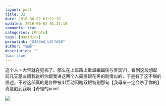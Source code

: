 ```yaml
---
layout: post
title: 32
date: 2016-06-02 01:21:18
updated: 2016-06-02 01:21:18
comments: true
categories: [Photo]
tags: [damidick]
permalink: "2433ed_b2ffd20"
author: "猫厨"
description: ""
toc: true
---
```


<p>这个人一大早就在犯病了。那么在上班路上重温蝙蝠侠与罗宾V1，看到这段想起前几天基友跟我说听你跟我讲这两个人简直跟花男的剧情似的，于是有了这不堪的描述。不过这部真的是各种被41互动闪瞎双眼特别那句【我母亲一定会杀了你的】真是戳到我啊【奇怪的point</p>

![](https://imglf0.nos.netease.com/img/cVZNdzJtQk9JV2NoZ0hRQXQwYkZJd2cyb1RLeVg5TXVpL3hnNHZmU2JqQXkrZTdpYnl6OUdnPT0.jpg)